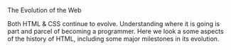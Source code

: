 The Evolution of the Web

Both HTML & CSS continue to evolve. Understanding where it is going is part and parcel of becoming a programmer. Here we look a some aspects of the history of HTML, including some major milestones in its evolution.